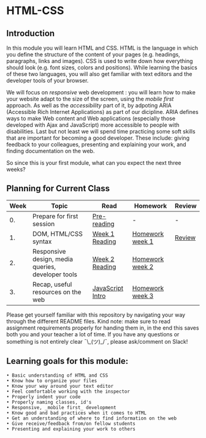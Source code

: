 # HTML-CSS

## Introduction

In this module you will learn HTML and CSS. HTML is the language in which you define the structure of the content of your pages (e.g. headings, paragraphs, links and images). CSS is used to write down how everything should look (e.g. font sizes, colors and positions). While learning the basics of these two languages, you will also get familiar with text editors and the developer tools of your browser.

We will focus on _responsive_ web development : you will learn how to make your website adapt to the size of the screen, using the _mobile first_ approach. As well as the _accessibility_ part of it, by adpoting ARIA (Accessible Rich Internet Applications) as part of our dicipline. ARIA defines ways to make Web content and Web applications (especially those developed with Ajax and JavaScript) more accessible to people with disabilities. Last but not least we will spend time practicing some soft skills that are important for becoming a good developer. These include: giving feedback to your colleagues, presenting and explaining your work, and finding documentation on the web.

So since this is your first module, what can you expect the next three weeks?

## Planning for Current Class
| Week | Topic | Read | Homework | Review |
| ---- | ----- | ---- |----------|--------|
|0.|Prepare for first session|[Pre-reading](https://github.com/HackYourFuture/HTML-CSS/tree/master/Week0)|-|-|
| 1. | DOM, HTML/CSS syntax | [Week 1 Reading](https://github.com/HackYourFuture/HTML-CSS/tree/master/Week1/README.md) |  [Homework week 1](https://github.com/HackYourFuture/HTML-CSS/tree/master/Week1/MAKEME.md) |[Review](https://github.com/HackYourFuture/HTML-CSS/tree/master/Week1/REVIEW.md)|
| 2. | Responsive design, media queries, developer tools | [Week 2 Reading](https://github.com/HackYourFuture/HTML-CSS/tree/master/Week2/README.md) | [Homework week 2](https://github.com/HackYourFuture/HTML-CSS/tree/master/Week2/MAKEME.md) ||[Review](https://github.com/HackYourFuture/HTML-CSS/tree/master/Week2/REVIEW.md)|
| 3. | Recap, useful resources on the web| [JavaScript Intro](https://github.com/HackYourFuture/JavaScript/tree/laurens_thomas/Week0) | [Homework week 3](https://github.com/HackYourFuture/HTML-CSS/tree/master/Week3/MAKEME.md) ||[Review](https://github.com/HackYourFuture/HTML-CSS/tree/master/Week3/REVIEW.md)|

Please get yourself familiar with this repository by navigating your way through the different README files. Kind note: make sure to read assignment requirements properly for handing them in, in the end this saves both you and your teacher a lot of time. If you have any questions or something is not entirely clear ¯\\\_(ツ)_/¯, please ask/comment on Slack!

## Learning goals for this module:
```
• Basic understanding of HTML and CSS
• Know how to organize your files
• Know your way around your text editor 
• Feel comfortable working with the inspector
• Properly indent your code
• Properly naming classes, id's 
• Responsive, _mobile first_ development
• Know good and bad practices when it comes to HTML
• Get an understanding of where to find information on the web
• Give receive/feedback from/on fellow students
• Presenting and explaining your work to others

```




